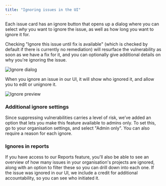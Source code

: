 ```yaml
---
title: "Ignoring issues in the UI"
---
```


Each issue card has an ignore button that opens up a dialog where you can select _why_ you want to ignore the issue, as well as how long you want to ignore it for.

Checking "Ignore this issue until fix is available" (which is checked by default if there is currently no remediation) will resurface the vulnerability as soon as we have a fix for it, and you can optionally give additional details on why you're ignoring the issue.

![Ignore dialog](https://res.cloudinary.com/snyk/image/upload/c_scale,q_auto,w_300/v1518625213/blog/ignore-fix-not-available.png)

When you ignore an issue in our UI, it will show who ignored it, and allow you to edit or unignore it.

![Ignore preview](https://res.cloudinary.com/snyk/image/upload/c_scale,q_auto/v1518625201/blog/ignore-preview.png)

### Additional ignore settings

Since suppressing vulnerabilities carries a level of risk, we’ve added an option that lets you make this feature available to admins only. To set this, go to your organisation settings, and select "Admin only". You can also require a reason for each ignore.

### Ignores in reports

If you have access to our Reports feature, you'll also be able to see an overview of how many issues in your organisation's projects are ignored, along with an option to filter these so you can drill down into each one. If the issue was ignored in our UI, we include a credit for additional accountability, so you can see who initiated it.
